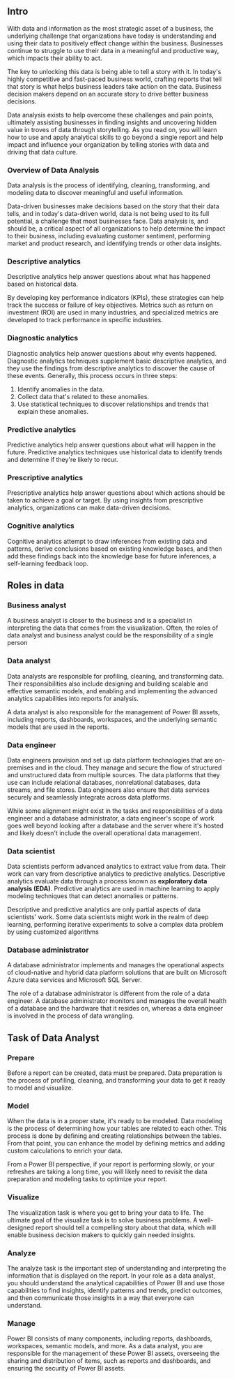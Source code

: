 ## Intro

With data and information as the most strategic asset of a business, the underlying challenge that organizations have today is understanding and using their data to positively effect change within the business. Businesses continue to struggle to use their data in a meaningful and productive way, which impacts their ability to act.

The key to unlocking this data is being able to tell a story with it. In today's highly competitive and fast-paced business world, crafting reports that tell that story is what helps business leaders take action on the data. Business decision makers depend on an accurate story to drive better business decisions.

Data analysis exists to help overcome these challenges and pain points, ultimately assisting businesses in finding insights and uncovering hidden value in troves of data through storytelling. As you read on, you will learn how to use and apply analytical skills to go beyond a single report and help impact and influence your organization by telling stories with data and driving that data culture.

### Overview of Data Analysis

Data analysis is the process of identifying, cleaning, transforming, and modeling data to discover meaningful and useful information.

Data-driven businesses make decisions based on the story that their data tells, and in today's data-driven world, data is not being used to its full potential, a challenge that most businesses face. Data analysis is, and should be, a critical aspect of all organizations to help determine the impact to their business, including evaluating customer sentiment, performing market and product research, and identifying trends or other data insights.

### Descriptive analytics

Descriptive analytics help answer questions about what has happened based on historical data.

By developing key performance indicators (KPIs), these strategies can help track the success or failure of key objectives. Metrics such as return on investment (ROI) are used in many industries, and specialized metrics are developed to track performance in specific industries.

### Diagnostic analytics

Diagnostic analytics help answer questions about why events happened. Diagnostic analytics techniques supplement basic descriptive analytics, and they use the findings from descriptive analytics to discover the cause of these events. Generally, this process occurs in three steps:

1. Identify anomalies in the data.
2. Collect data that's related to these anomalies.
3. Use statistical techniques to discover relationships and trends that explain these anomalies.

### Predictive analytics

Predictive analytics help answer questions about what will happen in the future. Predictive analytics techniques use historical data to identify trends and determine if they're likely to recur.

### Prescriptive analytics

Prescriptive analytics help answer questions about which actions should be taken to achieve a goal or target. By using insights from prescriptive analytics, organizations can make data-driven decisions.

### Cognitive analytics

Cognitive analytics attempt to draw inferences from existing data and patterns, derive conclusions based on existing knowledge bases, and then add these findings back into the knowledge base for future inferences, a self-learning feedback loop.

## Roles in data

### Business analyst

A business analyst is closer to the business and is a specialist in interpreting the data that comes from the visualization. Often, the roles of data analyst and business analyst could be the responsibility of a single person

### Data analyst

Data analysts are responsible for profiling, cleaning, and transforming data. Their responsibilities also include designing and building scalable and effective semantic models, and enabling and implementing the advanced analytics capabilities into reports for analysis.

A data analyst is also responsible for the management of Power BI assets, including reports, dashboards, workspaces, and the underlying semantic models that are used in the reports.

### Data engineer

Data engineers provision and set up data platform technologies that are on-premises and in the cloud. They manage and secure the flow of structured and unstructured data from multiple sources. The data platforms that they use can include relational databases, nonrelational databases, data streams, and file stores. Data engineers also ensure that data services securely and seamlessly integrate across data platforms.

While some alignment might exist in the tasks and responsibilities of a data engineer and a database administrator, a data engineer's scope of work goes well beyond looking after a database and the server where it's hosted and likely doesn't include the overall operational data management.

### Data scientist

Data scientists perform advanced analytics to extract value from data. Their work can vary from descriptive analytics to predictive analytics. Descriptive analytics evaluate data through a process known as **exploratory data analysis (EDA)**. Predictive analytics are used in machine learning to apply modeling techniques that can detect anomalies or patterns.

Descriptive and predictive analytics are only partial aspects of data scientists' work. Some data scientists might work in the realm of deep learning, performing iterative experiments to solve a complex data problem by using customized algorithms

### Database administrator

A database administrator implements and manages the operational aspects of cloud-native and hybrid data platform solutions that are built on Microsoft Azure data services and Microsoft SQL Server.

The role of a database administrator is different from the role of a data engineer. A database administrator monitors and manages the overall health of a database and the hardware that it resides on, whereas a data engineer is involved in the process of data wrangling.

## Task of Data Analyst

### Prepare

Before a report can be created, data must be prepared. Data preparation is the process of profiling, cleaning, and transforming your data to get it ready to model and visualize.

### Model

When the data is in a proper state, it's ready to be modeled. Data modeling is the process of determining how your tables are related to each other. This process is done by defining and creating relationships between the tables. From that point, you can enhance the model by defining metrics and adding custom calculations to enrich your data.

From a Power BI perspective, if your report is performing slowly, or your refreshes are taking a long time, you will likely need to revisit the data preparation and modeling tasks to optimize your report.

### Visualize

The visualization task is where you get to bring your data to life. The ultimate goal of the visualize task is to solve business problems. A well-designed report should tell a compelling story about that data, which will enable business decision makers to quickly gain needed insights.

### Analyze

The analyze task is the important step of understanding and interpreting the information that is displayed on the report. In your role as a data analyst, you should understand the analytical capabilities of Power BI and use those capabilities to find insights, identify patterns and trends, predict outcomes, and then communicate those insights in a way that everyone can understand.

### Manage

Power BI consists of many components, including reports, dashboards, workspaces, semantic models, and more. As a data analyst, you are responsible for the management of these Power BI assets, overseeing the sharing and distribution of items, such as reports and dashboards, and ensuring the security of Power BI assets.
